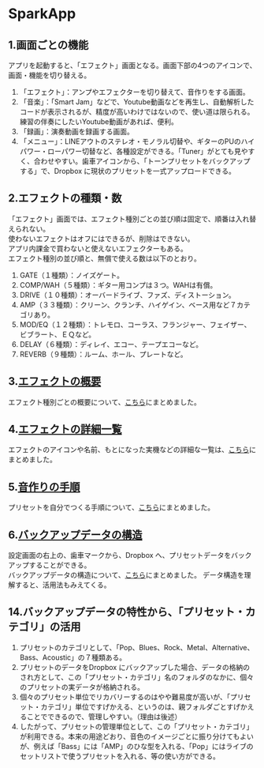 # SparkApp
## 1.画面ごとの機能
アプリを起動すると、「エフェクト」画面となる。画面下部の4つのアイコンで、画面・機能を切り替える。
1. 「エフェクト」：アンプやエフェクターを切り替えて、音作りをする画面。  
2. 「音楽」：「Smart Jam」などで、Youtube動画などを再生し、自動解析したコードが表示されるが、精度が高いわけではないので、使い道は限られる。練習の伴奏にしたいYoutube動画があれば、便利。  
3. 「録画」：演奏動画を録画する画面。  
4. 「メニュー」：LINEアウトのステレオ・モノラル切替や、ギターのPUのハイパワー・ローパワー切替など、各種設定ができる。「Tuner」がとても見やすく、合わせやすい。歯車アイコンから、「トーンプリセットをバックアップする」で、Dropbox に現状のプリセットを一式アップロードできる。  
  
## 2.エフェクトの種類・数
「エフェクト」画面では、エフェクト種別ごとの並び順は固定で、順番は入れ替えられない。  
使わないエフェクトはオフにはできるが、削除はできない。  
アプリ内課金で買わないと使えないエフェクターもある。  
エフェクト種別の並び順と、無償で使える数は以下のとおり。  
  
1. GATE（１種類）：ノイズゲート。
2. COMP/WAH（５種類）：ギター用コンプは３つ。WAHは有償。
3. DRIVE（１０種類）：オーバードライブ、ファズ、ディストーション。
4. AMP（３３種類）：クリーン、クランチ、ハイゲイン、ベース用など７カテゴリあり。
5. MOD/EQ（１２種類）：トレモロ、コーラス、フランジャー、フェイザー、ビブラート、ＥＱなど。
6. DELAY（６種類）：ディレイ、エコー、テープエコーなど。
7. REVERB（９種類）：ルーム、ホール、プレートなど。
  
## 3.[エフェクトの概要](./EfectsMemo.md)
エフェクト種別ごとの概要について、[こちら](./EfectsMemo.md)にまとめました。
  
## 4.[エフェクトの詳細一覧](./EfectsList.md)
エフェクトのアイコンや名前、もとになった実機などの詳細な一覧は、[こちら](./EfectsList.md)にまとめました。  
  
## 5.[音作りの手順](./HowToMakePreset.md)
プリセットを自分でつくる手順について、[こちら](./HowToMakePreset.md)にまとめました。
  
## 6.[バックアップデータの構造](./BackupData.md)
設定画面の右上の、歯車マークから、Dropbox へ、プリセットデータをバックアップすることができる。  
バックアップデータの構造について、[こちら](./BackupData.md)にまとめました。
データ構造を理解すると、活用法もみえてくる。  

## 14.バックアップデータの特性から、「プリセット・カテゴリ」の活用
1. プリセットのカテゴリとして、「Pop、Blues、Rock、Metal、Alternative、Bass、Acoustic」の７種類ある。
2. プリセットのデータをDropbox にバックアップした場合、データの格納のされ方として、この「プリセット・カテゴリ」名のフォルダのなかに、個々のプリセットの実データが格納される。
3. 個々のプリセット単位でリカバリーするのはやや難易度が高いが、「プリセット・カテゴリ」単位ですげかえる、というのは、親フォルダごとすげかえることでできるので、管理しやすい。（理由は後述）
4. したがって、プリセットの管理単位として、この「プリセット・カテゴリ」が利用できる。本来の用途どおり、音色のイメージごとに振り分けてもよいが、例えば「Bass」には「AMP」のひな型を入れる、「Pop」にはライブのセットリストで使うプリセットを入れる、等の使い方ができる。

